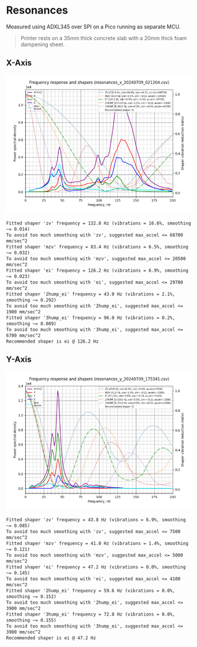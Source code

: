 # Resonances

Measured using ADXL345 over SPI on a Pico running as separate MCU.

> Printer rests on a 35mm thick concrete slab with a 20mm thick foam dampening sheet.

## X-Axis

![shaper_calibrate_x](./images/shaper_calibrate_x.png)

```
Fitted shaper 'zv' frequency = 132.8 Hz (vibrations = 16.6%, smoothing ~= 0.014)
To avoid too much smoothing with 'zv', suggested max_accel <= 68700 mm/sec^2
Fitted shaper 'mzv' frequency = 83.4 Hz (vibrations = 6.5%, smoothing ~= 0.032)
To avoid too much smoothing with 'mzv', suggested max_accel <= 20500 mm/sec^2
Fitted shaper 'ei' frequency = 126.2 Hz (vibrations = 6.9%, smoothing ~= 0.023)
To avoid too much smoothing with 'ei', suggested max_accel <= 29700 mm/sec^2
Fitted shaper '2hump_ei' frequency = 43.0 Hz (vibrations = 2.1%, smoothing ~= 0.292)
To avoid too much smoothing with '2hump_ei', suggested max_accel <= 1900 mm/sec^2
Fitted shaper '3hump_ei' frequency = 96.0 Hz (vibrations = 0.2%, smoothing ~= 0.089)
To avoid too much smoothing with '3hump_ei', suggested max_accel <= 6700 mm/sec^2
Recommended shaper is ei @ 126.2 Hz
```

## Y-Axis

![shaper_calibrate_y](./images/shaper_calibrate_y.png)

```
Fitted shaper 'zv' frequency = 43.8 Hz (vibrations = 6.9%, smoothing ~= 0.085)
To avoid too much smoothing with 'zv', suggested max_accel <= 7500 mm/sec^2
Fitted shaper 'mzv' frequency = 41.0 Hz (vibrations = 1.4%, smoothing ~= 0.121)
To avoid too much smoothing with 'mzv', suggested max_accel <= 5000 mm/sec^2
Fitted shaper 'ei' frequency = 47.2 Hz (vibrations = 0.0%, smoothing ~= 0.145)
To avoid too much smoothing with 'ei', suggested max_accel <= 4100 mm/sec^2
Fitted shaper '2hump_ei' frequency = 59.6 Hz (vibrations = 0.0%, smoothing ~= 0.152)
To avoid too much smoothing with '2hump_ei', suggested max_accel <= 3900 mm/sec^2
Fitted shaper '3hump_ei' frequency = 72.8 Hz (vibrations = 0.0%, smoothing ~= 0.155)
To avoid too much smoothing with '3hump_ei', suggested max_accel <= 3900 mm/sec^2
Recommended shaper is ei @ 47.2 Hz
```
